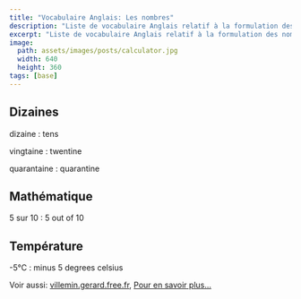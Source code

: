 ```yaml
---
title: "Vocabulaire Anglais: Les nombres"
description: "Liste de vocabulaire Anglais relatif à la formulation des nombres."
excerpt: "Liste de vocabulaire Anglais relatif à la formulation des nombres."
image:
  path: assets/images/posts/calculator.jpg
  width: 640
  height: 360
tags: [base]
---
```


## Dizaines

dizaine
: tens

vingtaine
: twentine

quarantaine
: quarantine


## Mathématique

5 sur 10
: 5 out of 10


## Température

-5°C
: minus 5 degrees celsius


Voir aussi: [villemin.gerard.free.fr](http://villemin.gerard.free.fr/Langue/AnglExp1.htm), [Pour en savoir plus...](http://www.expressio.fr/expressions_idiomatiques_en_anglais.php)
